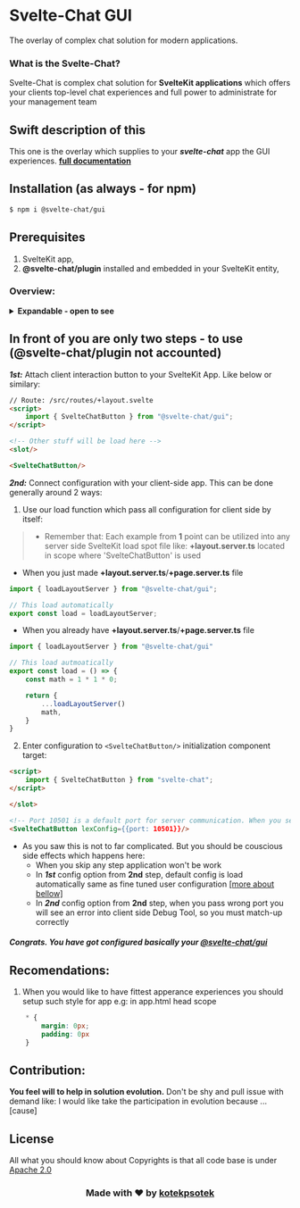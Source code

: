 # Svelte-Chat GUI
The overlay of complex chat solution for modern applications.

### What is the Svelte-Chat?
Svelte-Chat is complex chat solution for **SvelteKit applications** which offers your clients top-level chat experiences and full power to administrate for your management team

## Swift description of this
This one is the overlay which supplies to your ***svelte-chat*** app the GUI experiences. [**full documentation**](https://kotekpsotek.github.io/svelte-chat-docs/)

## Installation (as always - for npm)
```bash
$ npm i @svelte-chat/gui
```

## Prerequisites
1. SvelteKit app,
2. **@svelte-chat/plugin** installed and embedded in your SvelteKit entity,

### Overview:
<details>
    <summary>
        <b>Expandable - open to see</b>
    </summary>
    <h3><b>For clients app</b></h3>
    <ul>
        <li>Chat interaction on page content background</li>
        <img src="https://github.com/kotekpsotek/svelte-chat/tree/main/docs/client/svelteChatInteraction.png" alt="Svelte-Chat Imteraction element">
        <li>Empty Chat List</li>
        <img src="https://github.com/kotekpsotek/svelte-chat/tree/main/docs/client/svelteEmptyChatList.png" alt="Empty chat list">
        <li>Chat lists with some</li>
        <img src="https://github.com/kotekpsotek/svelte-chat/tree/main/docs/client/svelteChatsList.png" alt="Chat list with some chats">
        <li>Particular selected chat</li>
        <img src="https://github.com/kotekpsotek/svelte-chat/tree/main/docs/client/svelteChatBubbles.png" alt="Chat message bubles">
    </ul>
    <br>
    <h3><b>For admins app</b></h3>
    <ul>
        <li>Activiteies required to be an admin and stop</li>
        <ul>
            <li>Signup</li>
            <img src="https://github.com/kotekpsotek/svelte-chat/tree/main/docs/admin/signup.png">
            <li>Signin</li>
            <img src="https://github.com/kotekpsotek/svelte-chat/tree/main/docs/admin/signin.png">
            <li>Logout</li>
            <img src="https://github.com/kotekpsotek/svelte-chat/tree/main/docs/admin/logout.png">
        </ul>
        <li>Admin Panel</li>
        <ul>
            <li>Empty one</li>
            <img src="https://github.com/kotekpsotek/svelte-chat/tree/main/docs/admin/adminPanelEmpty.png">
            <li>One with open cases</li>
            <img src="https://github.com/kotekpsotek/svelte-chat/tree/main/docs/admin/adminPanel.png">
        </ul>
        <li>Chat conversation</li>
        <ul>
            <li>Messages and task/send-bar</li>
            <img src="https://github.com/kotekpsotek/svelte-chat/tree/main/docs/admin/chatConversation.png">
            <li>Chat Management Menu</li>
            <img src="https://github.com/kotekpsotek/svelte-chat/tree/main/docs/admin/chatManagementOptions.png">
        </ul>
    </ul>
</details>

## In front of you are only two steps - to use (@svelte-chat/plugin not accounted)
***1st:*** Attach client interaction button to your SvelteKit App. Like below or similary:
```html
// Route: /src/routes/+layout.svelte
<script>
    import { SvelteChatButton } from "@svelte-chat/gui";
</script>

<!-- Other stuff will be load here -->
<slot/>

<SvelteChatButton/>
```

***2nd:*** Connect configuration with your client-side app. This can be done generally around 2 ways:
1. Use our load function which pass all configuration for client side by itself:
<!-- (for my the simplest one) -->
> - Remember that: Each example from **1** point can be utilized into any server side SvelteKit load spot file like: **+layout.server.ts** located in scope where 'SvelteChatButton' is used
- When you just made **+layout.server.ts**/**+page.server.ts** file
```TypeScript
import { loadLayoutServer } from "@svelte-chat/gui";

// This load automatically
export const load = loadLayoutServer;
```
- When you already have **+layout.server.ts**/**+page.server.ts** file
```Typescript
import { loadLayoutServer } from "@svelte-chat/gui"

// This load autmoatically
export const load = () => {
    const math = 1 * 1 * 0;

    return {
        ...loadLayoutServer()
        math,
    }
}
```

2. Enter configuration to ```<SvelteChatButton/>``` initialization component target:

```HTML
<script>
    import { SvelteChatButton } from "svelte-chat";
</script>

</slot>

<!-- Port 10501 is a default port for server communication. When you setup other port, pass here -->
<SvelteChatButton lexConfig={{port: 10501}}/>
```

- As you saw this is not to far complicated. But you should be couscious side effects which happens here:
    - When you skip any step application won't be work
    - In ***1st*** config option from **2nd** step, default config is load automatically same as fine tuned user configuration <u>[more about bellow]</u>
    - In ***2nd*** config option from **2nd** step, when you pass wrong port you will see an error into client side Debug Tool, so you must match-up correctly

<h5>Congrats. You have got configured basically your <u><b>@svelte-chat/gui</b></u></h5>

## Recomendations:
1. When you would like to have fittest apperance experiences you should setup such style for app e.g: in app.html head scope
```CSS
    * {
        margin: 0px;
        padding: 0px
    }
```

## Contribution:
**You feel will to help in solution evolution.** Don't be shy and pull issue with demand like: I would like take the participation in evolution because ...[cause]

## License
All what you should know about Copyrights is that all code base is under <u>Apache 2.0</u>

<h3 align="center">Made with ❤️ by <b><a href="https://github.com/kotekpsotek">kotekpsotek</a></b></h3>
